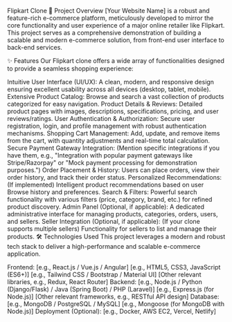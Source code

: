 Flipkart Clone
🚀 Project Overview
[Your Website Name] is a robust and feature-rich e-commerce platform, meticulously developed to mirror the core functionality and user experience of a major online retailer like Flipkart. This project serves as a comprehensive demonstration of building a scalable and modern e-commerce solution, from front-end user interface to back-end services.

✨ Features
Our Flipkart clone offers a wide array of functionalities designed to provide a seamless shopping experience:

Intuitive User Interface (UI/UX): A clean, modern, and responsive design ensuring excellent usability across all devices (desktop, tablet, mobile).
Extensive Product Catalog: Browse and search a vast collection of products categorized for easy navigation.
Product Details & Reviews: Detailed product pages with images, descriptions, specifications, pricing, and user reviews/ratings.
User Authentication & Authorization: Secure user registration, login, and profile management with robust authentication mechanisms.
Shopping Cart Management: Add, update, and remove items from the cart, with quantity adjustments and real-time total calculation.
Secure Payment Gateway Integration: (Mention specific integrations if you have them, e.g., "Integration with popular payment gateways like Stripe/Razorpay" or "Mock payment processing for demonstration purposes.")
Order Placement & History: Users can place orders, view their order history, and track their order status.
Personalized Recommendations: (If implemented) Intelligent product recommendations based on user Browse history and preferences.
Search & Filters: Powerful search functionality with various filters (price, category, brand, etc.) for refined product discovery.
Admin Panel (Optional, if applicable): A dedicated administrative interface for managing products, categories, orders, users, and sellers.
Seller Integration (Optional, if applicable): (If your clone supports multiple sellers) Functionality for sellers to list and manage their products.
🛠️ Technologies Used
This project leverages a modern and robust tech stack to deliver a high-performance and scalable e-commerce application.

Frontend:
[e.g., React.js / Vue.js / Angular]
[e.g., HTML5, CSS3, JavaScript (ES6+)]
[e.g., Tailwind CSS / Bootstrap / Material UI]
[Other relevant libraries, e.g., Redux, React Router]
Backend:
[e.g., Node.js / Python (Django/Flask) / Java (Spring Boot) / PHP (Laravel)]
[e.g., Express.js (for Node.js)]
[Other relevant frameworks, e.g., RESTful API design]
Database:
[e.g., MongoDB / PostgreSQL / MySQL]
[e.g., Mongoose (for MongoDB with Node.js)]
Deployment (Optional):
[e.g., Docker, AWS EC2, Vercel, Netlify]
